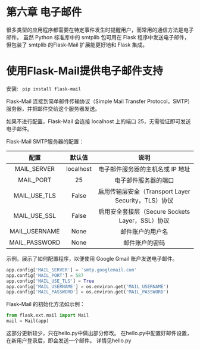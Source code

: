 # 第六章 电子邮件

很多类型的应用程序都需要在特定事件发生时提醒用户，而常用的通信方法是电子邮件。
虽然 Python 标准库中的 smtplib 包可用在 Flask 程序中发送电子邮件，
但包装了 smtplib 的Flask-Mail 扩展能更好地和 Flask 集成。

# 使用Flask-Mail提供电子邮件支持

安装: ``` pip install flask-mail```

Flask-Mail 连接到简单邮件传输协议（Simple Mail Transfer Protocol，SMTP）服务器，并把邮件交给这个服务器发送。

如果不进行配置，Flask-Mail 会连接 localhost 上的端口 25，无需验证即可发送电子邮件。

Flask-Mail SMTP服务器的配置：

|配置|默认值|说明|
|:----:|:----:|:----:|
|MAIL_SERVER    |localhost  |电子邮件服务器的主机名或 IP 地址|
|MAIL_PORT      |25         |电子邮件服务器的端口|
|MAIL_USE_TLS   |False      |启用传输层安全（Transport Layer Security，TLS）协议|
|MAIL_USE_SSL   |False      |启用安全套接层（Secure Sockets Layer，SSL）协议|
|MAIL_USERNAME  |None       |邮件账户的用户名|
|MAIL_PASSWORD  |None       |邮件账户的密码|

示例，展示了如何配置程序，以便使用 Google Gmail 账户发送电子邮件。
```python
app.config['MAIL_SERVER'] = 'smtp.googlemail.com'
app.config['MAIL_PORT'] = 587
app.config['MAIL_USE_TLS'] = True
app.config['MAIL_USERNAME'] = os.environ.get('MAIL_USERNAME')
app.config['MAIL_PASSWORD'] = os.environ.get('MAIL_PASSWORD')
```

Flask-Mail 的初始化方法如示例：
```python
from flask.ext.mail import Mail
mail = Mail(app)
```

这部分更新较少，只在hello.py中做出部分修改。
在hello.py中配置好邮件设置，在新用户登录后，即会发送一个邮件。
详情见hello.py